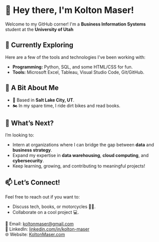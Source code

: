 # 👋 Hey there, I'm Kolton Maser!

Welcome to my GitHub corner! I'm a **Business Information Systems** student at the **University of Utah**

## 🌱 Currently Exploring
Here are a few of the tools and technologies I've been working with:
- **Programming:** Python, SQL, and some HTML/CSS for fun.
- **Tools:** Microsoft Excel, Tableau, Visual Studio Code, Git/GitHub.

## 🚀 A Bit About Me
- 📍 Based in **Salt Lake City, UT**.
- 🏍️ In my spare time, I ride dirt bikes and read books.

## 📌 What’s Next?
I’m looking to:
- Intern at organizations where I can bridge the gap between **data** and **business strategy**.
- Expand my expertise in **data warehousing**, **cloud computing**, and **cybersecurity**.
- Keep learning, growing, and contributing to meaningful projects!

## 📫 Let’s Connect!
Feel free to reach out if you want to:
- Discuss tech, books, or motorcycles 🚴‍♂️.
- Collaborate on a cool project 💻.

📧 Email: [koltonmaser@gmail.com](mailto:koltonmaser@gmail.com)  
💼 LinkedIn: [linkedin.com/in/kolton-maser](https://www.linkedin.com/in/kolton-maser-94a10a257/)  
🌐 Website: [KoltonMaser.com](https://koltonmaser.com/)  

